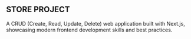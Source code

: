 ## STORE PROJECT

A CRUD (Create, Read, Update, Delete) web application built with Next.js, showcasing modern frontend development skills and best practices.
